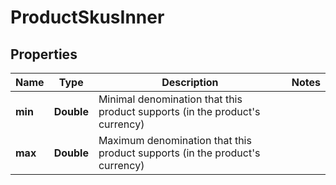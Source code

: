 

# ProductSkusInner


## Properties

| Name | Type | Description | Notes |
|------------ | ------------- | ------------- | -------------|
|**min** | **Double** | Minimal denomination that this product supports (in the product&#39;s currency) |  |
|**max** | **Double** | Maximum denomination that this product supports (in the product&#39;s currency) |  |



